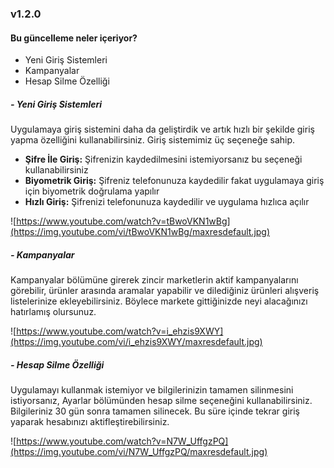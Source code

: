 ### v1.2.0

#### Bu güncelleme neler içeriyor?

* Yeni Giriş Sistemleri
* Kampanyalar
* Hesap Silme Özelliği

##### - Yeni Giriş Sistemleri

Uygulamaya giriş sistemini daha da geliştirdik ve artık hızlı bir şekilde giriş yapma özelliğini kullanabilirsiniz. Giriş sistemimiz üç seçeneğe sahip.

* **Şifre İle Giriş:** Şifrenizin kaydedilmesini istemiyorsanız bu seçeneği kullanabilirsiniz
* **Biyometrik Giriş:** Şifreniz telefonunuza kaydedilir fakat uygulamaya giriş için biyometrik doğrulama yapılır
* **Hızlı Giriş:** Şifrenizi telefonunuza kaydedilir ve uygulama hızlıca açılır

![https://www.youtube.com/watch?v=tBwoVKN1wBg](https://img.youtube.com/vi/tBwoVKN1wBg/maxresdefault.jpg)

##### - Kampanyalar

Kampanyalar bölümüne girerek zincir marketlerin aktif kampanyalarını görebilir, ürünler arasında aramalar yapabilir ve dilediğiniz ürünleri alışveriş listelerinize ekleyebilirsiniz. Böylece markete gittiğinizde neyi alacağınızı hatırlamış olursunuz.

![https://www.youtube.com/watch?v=i_ehzis9XWY](https://img.youtube.com/vi/i_ehzis9XWY/maxresdefault.jpg)


##### - Hesap Silme Özelliği

Uygulamayı kullanmak istemiyor ve bilgilerinizin  tamamen silinmesini istiyorsanız, Ayarlar bölümünden hesap silme seçeneğini kullanabilirsiniz. Bilgileriniz 30 gün sonra tamamen silinecek. Bu süre içinde tekrar giriş yaparak hesabınızı aktifleştirebilirsiniz.

![https://www.youtube.com/watch?v=N7W_UffgzPQ](https://img.youtube.com/vi/N7W_UffgzPQ/maxresdefault.jpg)